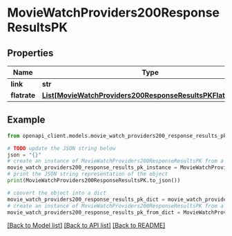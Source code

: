 # MovieWatchProviders200ResponseResultsPK


## Properties

Name | Type | Description | Notes
------------ | ------------- | ------------- | -------------
**link** | **str** |  | [optional] 
**flatrate** | [**List[MovieWatchProviders200ResponseResultsPKFlatrateInner]**](MovieWatchProviders200ResponseResultsPKFlatrateInner.md) |  | [optional] 

## Example

```python
from openapi_client.models.movie_watch_providers200_response_results_pk import MovieWatchProviders200ResponseResultsPK

# TODO update the JSON string below
json = "{}"
# create an instance of MovieWatchProviders200ResponseResultsPK from a JSON string
movie_watch_providers200_response_results_pk_instance = MovieWatchProviders200ResponseResultsPK.from_json(json)
# print the JSON string representation of the object
print(MovieWatchProviders200ResponseResultsPK.to_json())

# convert the object into a dict
movie_watch_providers200_response_results_pk_dict = movie_watch_providers200_response_results_pk_instance.to_dict()
# create an instance of MovieWatchProviders200ResponseResultsPK from a dict
movie_watch_providers200_response_results_pk_from_dict = MovieWatchProviders200ResponseResultsPK.from_dict(movie_watch_providers200_response_results_pk_dict)
```
[[Back to Model list]](../README.md#documentation-for-models) [[Back to API list]](../README.md#documentation-for-api-endpoints) [[Back to README]](../README.md)


